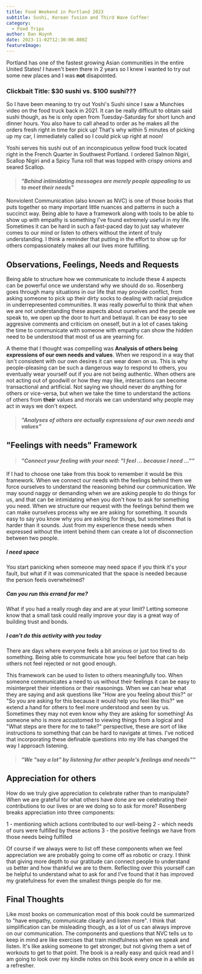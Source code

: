 ```yaml
---
title: Food Weekend in Portland 2023
subtitle: Sushi, Korean fusion and Third Wave Coffee!
category:
  - Food Trips
author: Dan Huynh
date: 2023-11-02T12:30:00.800Z
featureImage:
---
```


Portland has one of the fastest growing Asian communities in the entire United States! I haven't been there in 2 years so I knew I wanted to try out some new places and I was **not** disapointed. 

### Clickbait Title: \$30 sushi vs. \$100 sushi???
So I have been meaning to try out Yoshi's Sushi since I saw a Munchies video on the food truck back in 2021. It can be really difficult to obtain said sushi though, as he is only open from Tuesday-Saturday for short lunch and dinner hours. You also have to call ahead to order as he makes all the orders fresh right in time for pick up! That's why within 5 minutes of picking up my car, I immediately called so I could pick up right at noon!

Yoshi serves his sushi out of an inconspicuous yellow food truck located right in the French Quarter in Southwest Portland. I ordered Salmon Nigiri, Scallop Nigiri and a Spicy Tuna roll that was topped with crispy onions and seared Scallop. 



> #### *"Behind intimidating messages are merely people appealing to us to meet their needs"*

Nonviolent Communication (also known as NVC) is one of those books that puts together so many important little nuances and patterns in such a succinct way. Being able to have a framework along with tools to be able to show up with empathy is something I've found extremely useful in my life. Sometimes it can be hard in such a fast-paced day to just say whatever comes to our mind or listen to others without the intent of truly understanding. I think a reminder that putting in the effort to show up for others compassionately makes all our lives more fulfilling. 



## Observations, Feelings, Needs and Requests
Being able to structure how we communicate to include these 4 aspects can be powerful once we understand why we should do so. Rosenberg goes through many situations in our life that may provide conflict, from asking someone to pick up their dirty socks to dealing with racial prejudice in underrepresented communities. It was really powerful to think that when we are not understanding these aspects about ourselves and the people we speak to, we open up the door to hurt and betrayal. It can be easy to see aggresive comments and criticism on oneself, but in a lot of cases taking the time to communicate with someone with empathy can show the hidden need to be understood that most of us are yearning for. 

A theme that I thought was compelling was **Analysis of others being expressions of our own needs and values**. When we respond in a way that isn't consistent with our own desires it can wear down on us. This is why people-pleasing can be such a dangerous way to respond to others, you eventually wear yourself out if you are not being authentic. When others are not acting out of goodwill or how they may like, interactions can become transactional and artificial. Not saying we should never do anything for others or vice-versa, but when we take the time to understand the actions of others from **their** values and morals we can understand why people may act in ways we don't expect. 

> #### *"Analyses of others are actually expressions of our own needs and values"*

## "Feelings with needs" Framework

> #### *"Connect your feeling with your need: "I feel ... because I need ...""*

If I had to choose one take from this book to remember it would be this framework. When we connect our needs with the feelings behind them we force ourselves to understand the reasoning behind our communication. We may sound naggy or demanding when we are asking people to do things for us, and that can be intimidating when you don't how to ask for something you need. When we structure our request with the feelings behind them we can make ourselves process why we are asking for something. It sounds easy to say you know why you are asking for things, but sometimes that is harder than it sounds. Just from my experience these needs when expressed without the intent behind them can create a lot of disconnection between two people.

##### I need space
You start panicking when someone may need space if you think it's your fault, but what if it was communicated that the space is needed because the person feels overwhelmed? 
##### Can you run this errand for me?
What if you had a really rough day and are at your limit? Letting someone know that a small task could really improve your day is a great way of building trust and bonds.
##### I can't do this activity with you today
There are days where everyone feels a bit anxious or just too tired to do something. Being able to communicate how you feel before that can help others not feel rejected or not good enough.

This framework can be used to listen to others meaningfully too. When someone communicates a need to us without their feelings it can be easy to misinterpret their intentions or their reasonings. When we can hear what they are saying and ask questions like "How are you feeling about this?" or "So you are asking for this because it would help you feel like this?" we extend a hand for others to feel more understood and seen by us. Sometimes they may not even know why they are asking for something! As someone who is more accustomed to viewing things from a logical and "What steps are there for me to take?" perspective, these are sort of like instructions to something that can be hard to navigate at times. I've noticed that incorporating these definable questions into my life has changed the way I approach listening. 

> #### *"We "say a lot" by listening for other people's feelings and needs""*

## Appreciation for others

How do we truly give appreciation to celebrate rather than to manipulate? When we are grateful for what others have done are we celebrating their contributions to our lives or are we doing so to ask for more? Rosenberg breaks appreciation into three components:

1 - mentioning which actions contributed to our well-being
2 - which needs of ours were fulfilled by these actions
3 - the positive feelings we have from those needs being fulfilled

Of course if we always were to list off these components when we feel appreciation we are probably going to come off as robotic or crazy. I think that giving more depth to our gratitude can connect people to understand us better and how thankful we are to them. Reflecting over this yourself can be helpful to understand what to ask for and I've found that it has improved my gratefulness for even the smallest things people do for me. 


## Final Thoughts

Like most books on communication most of this book could be summarized to "have empathy, communicate clearly and listen more". I think that simplification can be misleading though, as a lot of us can always improve on our communication. The components and questions that NVC tells us to keep in mind are like exercises that train mindfulness when we speak and listen. It's like asking someone to get stronger, but not giving them a set of workouts to get to that point. The book is a really easy and quick read and I am going to look over my kindle notes on this book every once in a while as a refresher.

